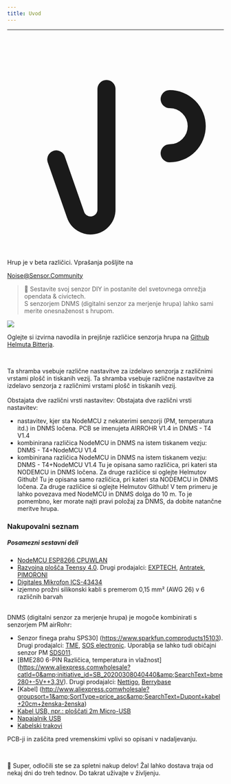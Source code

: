 ```yaml
---
title: Uvod
---
```

---
  <div class="max-w-screen-xl mx-auto pb-5">
    <div class="p-2 rounded-lg bg-indigo-100 shadow-lg sm:p-3">
    <div class="flex items-center">
          <span class="p-2 rounded-lg bg-indigo-500">
            <svg class="h-8 w-8 text-white" fill="none" viewBox="0 0 24 24" stroke="currentColor">
              <path stroke-linecap="round" stroke-linejoin="round" stroke-width="2" d="M11 5.882V19.24a1.76 1.76 0 01-3.417.592l-2.147-6.15M18 13a3 3 0 100-6M5. 436 13.683A4.001 4.001 0 017 6h1.832c4.1 0 7.625-1.234 9.168-3v14c-1.543-1.766-5.067-3-9.168-3H7a3.988 3.988 0 01-1.564-.317z">
            </svg>
          </span>
        <div class="flex-wrap flex">
          <p class="pt-1 text-indigo-700 font-medium">
              Hrup je v beta različici. Vprašanja pošljite na<p>
        <a href="mailto:Noise@Sensor.Community" class="ml-1 font-medium underline text-white hover:text-yellow-600">
                Noise@Sensor.Community</a>
        </div>
    </div>
  </div>
</div>


> 🚧 Sestavite svoj senzor DIY in postanite del svetovnega omrežja opendata &amp; civictech. <br> S senzorjem DNMS (digitalni senzor za merjenje hrupa) lahko sami merite onesnaženost s hrupom.

 <img src="...docsdnmsdnms-noise-measuring-sensor-kit.jpg" style="display: block; margin: 1em 0" loading="lazy">


Oglejte si izvirna navodila in prejšnje različice senzorja hrupa na [Github Helmuta Bitterja](https://github.comhbitterDNMStreemasterManual).

<br>

Ta shramba vsebuje različne nastavitve za izdelavo senzorja z različnimi vrstami plošč in tiskanih vezij.
Ta shramba vsebuje različne nastavitve za izdelavo senzorja z različnimi vrstami plošč in tiskanih vezij.
 <br>
 <br>
 Obstajata dve različni vrsti nastavitev:
 Obstajata dve različni vrsti nastavitev:
* nastavitev, kjer sta NodeMCU z nekaterimi senzorji (PM, temperatura itd.) in DNMS ločena. PCB se imenujeta AIRROHR V1.4 in DNMS - T4 V1.4
* kombinirana različica NodeMCU in DNMS na istem tiskanem vezju: DNMS - T4+NodeMCU V1.4
* kombinirana različica NodeMCU in DNMS na istem tiskanem vezju: DNMS - T4+NodeMCU V1.4
 Tu je opisana samo različica, pri kateri sta NODEMCU in DNMS ločena. Za druge različice si oglejte Helmutov Github!
 Tu je opisana samo različica, pri kateri sta NODEMCU in DNMS ločena. Za druge različice si oglejte Helmutov Github!
  V tem primeru je lahko povezava med NodeMCU in DNMS dolga do 10 m. To je pomembno, ker morate najti pravi položaj za DNMS, da dobite natančne meritve hrupa.

### Nakupovalni seznam

##### Posamezni sestavni deli
* [NodeMCU ESP8266 CPUWLAN](https://www.aliexpress.comwholesale?groupsort=1&amp;SortType=price_asc&amp;SearchText=nodemcu+v3+esp8266+ch340)
* [Razvojna plošča Teensy 4.0](https://www.pjrc.comstoreteensy40.html). Drugi prodajalci: [EXPTECH](https://www.exp-tech.deplattformenteensy9596teensy-4.0-development-board), [Antratek](https://www.antratek.deteensy-4-0), [PIMORONI](https://shop.pimoroni.comproductsteensy-4-0-development-board)
* [Digitales Mikrofon ICS-43434](https://www.tindie.comproductsonehorseics43434-i2s-digital-microphone)
* izjemno prožni silikonski kabli s premerom 0,15 mm² (AWG 26) v 6 različnih barvah
<br>
DNMS (digitalni senzor za merjenje hrupa) je mogoče kombinirati s senzorjem PM airRohr:

* Senzor finega prahu SPS30] (https://www.sparkfun.comproducts15103). Drugi prodajalci: [TME](https://www.tme.eudedetailssps30gassensorensensirion1-101638-10?brutto=1), [SOS electronic](https://www.soselectronic.deproductssensirionsps30-2-304234). Uporablja se lahko tudi običajni senzor PM [SDS011](https://de.aliexpress.comwholesale?catId=0&amp;initiative_id=AS_20200813122806&amp;SearchText=sds011).
* [BME280 6-PIN Različica, temperatura in vlažnost] (https://www.aliexpress.comwholesale?catId=0&amp;initiative_id=SB_20200308040440&amp;SearchText=bme280+-5V++3,3V). Drugi prodajalci: [Nettigo](https://nettigo.euproductsmodule-pressure-humidity-and-temperature-sensor-bosch-bme280), [Berrybase](https://www.berrybase.debauelementesensoren-modulefeuchtigkeitbme680-breakout-board-4in1-sensor-f-252-r-temperatur-luftfeuchtigkeit-luftdruck-und-luftg-252-t)
* [Kabel] (http://www.aliexpress.comwholesale?groupsort=1&amp;SortType=price_asc&amp;SearchText=Dupont+kabel+20cm+ženska-ženska)
* [Kabel USB, npr.: ploščati 2m Micro-USB](https://www.aliexpress.comwholesale?catId=0&amp;initiative_id=SB_20200308040708&amp;SearchText=micro+usb+ploščati+kabel+2m)
* [Napajalnik USB](https://www.aliexpress.comwholesale?catId=0&amp;initiative_id=SB_20200308040834&amp;SearchText=single+micro+usb+eu+power+supply)
* [Kabelski trakovi](https://www.aliexpress.comwholesale?catId=0&amp;initiative_id=SB_20200308040852&amp;SearchText=cable+trakovi)

PCB-ji in zaščita pred vremenskimi vplivi so opisani v nadaljevanju.

<br>

🙌 Super, odločili ste se za spletni nakup delov!
Žal lahko dostava traja od nekaj dni do treh tednov.
Do takrat uživajte v življenju️.
